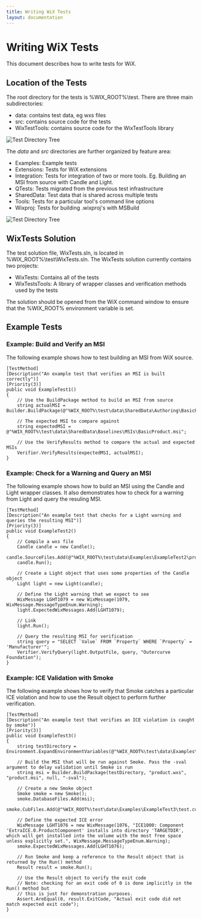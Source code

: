 ```yaml
---
title: Writing WiX Tests
layout: documentation
---
```

# Writing WiX Tests

This document describes how to write tests for WiX.

## Location of the Tests

The root directory for the tests is %WIX_ROOT%\test. There are three main subdirectories:

* data: contains test data, eg wxs files
* src: contains source code for the tests
* WixTestTools: contains source code for the WixTestTools library

![Test Directory Tree](~/content/tests_writingtests_directorytree1.jpg)

The *data* and *src* directories are further organized by feature area:

* Examples: Example tests
* Extensions: Tests for WiX extensions
* Integration: Tests for integration of two or more tools. Eg. Building an MSI from source with Candle and Light.
* QTests: Tests migrated from the previous test infrastructure
* SharedData: Test data that is shared across multiple tests
* Tools: Tests for a particular tool&apos;s command line options
* Wixproj: Tests for building .wixproj&apos;s with MSBuild

![Test Directory Tree](~/content/tests_writingtests_directorytree2.jpg)

## WixTests Solution

The test solution file, WixTests.sln, is located in %WIX_ROOT%\test\WixTests.sln. The WixTests solution currently contains two projects:

* WixTests: Contains all of the tests
* WixTestsTools: A library of wrapper classes and verification methods used by the tests

The solution should be opened from the WiX command window to ensure that the %WIX_ROOT% environment variable is set.

## Example Tests

### Example: Build and Verify an MSI

The following example shows how to test building an MSI from WiX source.

    [TestMethod]
    [Description("An example test that verifies an MSI is built correctly")]
    [Priority(3)]
    public void ExampleTest1()
    {
        // Use the BuildPackage method to build an MSI from source
        string actualMSI = Builder.BuildPackage(@"%WIX_ROOT%\test\data\SharedData\Authoring\BasicProduct.wxs");
        
        // The expected MSI to compare against
        string expectedMSI = @"%WIX_ROOT%\test\data\SharedData\Baselines\MSIs\BasicProduct.msi";
        
        // Use the VerifyResults method to compare the actual and expected MSIs
        Verifier.VerifyResults(expectedMSI, actualMSI);
    }

### Example: Check for a Warning and Query an MSI

The following example shows how to build an MSI using the Candle and Light wrapper classes. It also demonstrates how to check for a warning from Light and query the resuling MSI.

    [TestMethod]
    [Description("An example test that checks for a Light warning and queries the resulting MSI")]
    [Priority(3)]
    public void ExampleTest2()
    {
        // Compile a wxs file
        Candle candle = new Candle();
        candle.SourceFiles.Add(@"%WIX_ROOT%\test\data\Examples\ExampleTest2\product.wxs");
        candle.Run();
        
        // Create a Light object that uses some properties of the Candle object
        Light light = new Light(candle);
        
        // Define the Light warning that we expect to see
        WixMessage LGHT1079 = new WixMessage(1079, WixMessage.MessageTypeEnum.Warning);
        light.ExpectedWixMessages.Add(LGHT1079);
        
        // Link
        light.Run();
        
        // Query the resulting MSI for verification
        string query = "SELECT `Value` FROM `Property` WHERE `Property` = 'Manufacturer'";
        Verifier.VerifyQuery(light.OutputFile, query, "Outercurve Foundation");
    }

### Example: ICE Validation with Smoke

The following example shows how to verify that Smoke catches a particular ICE violation and how to use the Result object to perform further verification.

    [TestMethod]
    [Description("An example test that verifies an ICE violation is caught by smoke")]
    [Priority(3)]
    public void ExampleTest3()
    {
        string testDirectory = Environment.ExpandEnvironmentVariables(@"%WIX_ROOT%\test\data\Examples\ExampleTest3");
        
        // Build the MSI that will be run against Smoke. Pass the -sval argument to delay validation until Smoke is run
        string msi = Builder.BuildPackage(testDirectory, "product.wxs", "product.msi", null, "-sval");
        
        // Create a new Smoke object
        Smoke smoke = new Smoke();
        smoke.DatabaseFiles.Add(msi);
        smoke.CubFiles.Add(@"%WIX_ROOT%\test\data\Examples\ExampleTest3\test.cub");
        
        // Define the expected ICE error
        WixMessage LGHT1076 = new WixMessage(1076, "ICE1000: Component 'ExtraICE.0.ProductComponent' installs into directory 'TARGETDIR', which will get installed into the volume with the most free space unless explicitly set.", WixMessage.MessageTypeEnum.Warning);
        smoke.ExpectedWixMessages.Add(LGHT1076);
        
        // Run Smoke and keep a reference to the Result object that is returned by the Run() method
        Result result = smoke.Run();
        
        // Use the Result object to verify the exit code
        // Note: checking for an exit code of 0 is done implicitly in the Run() method but
        // this is just for demonstration purposes.
        Assert.AreEqual(0, result.ExitCode, "Actual exit code did not match expected exit code");
    }
